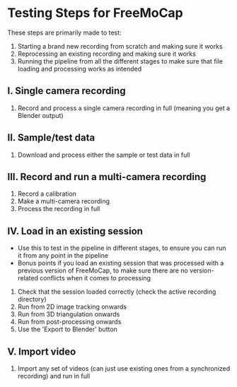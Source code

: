 
# Testing Steps for FreeMoCap
These steps are primarily made to test:
1. Starting a brand new recording from scratch and making sure it works
2. Reprocessing an existing recording and making sure it works
3. Running the pipeline from all the different stages to make sure that file loading and processing works as intended

## I. Single camera recording  
1. Record and process a single camera recording in full (meaning you get a Blender output)

## II. Sample/test data
1. Download and process either the sample or test data in full 

## III. Record and run a multi-camera recording
1. Record a calibration
2. Make a multi-camera recording
3. Process the recording in full

## IV. Load in an existing session
- Use this to test in the pipeline in different stages, to ensure you can run it from any point in the pipeline
- Bonus points if you load an existing session that was processed with a previous version of FreeMoCap, to make sure there are no version-related conflicts when it comes to processing
1. Check that the session loaded correctly (check the active recording directory)
1. Run from 2D image tracking onwards
2. Run from 3D triangulation onwards
3. Run from post-processing onwards 
4. Use the 'Export to Blender' button 

## V. Import video
1. Import any set of videos (can just use existing ones from a synchronized recording) and run in full 


